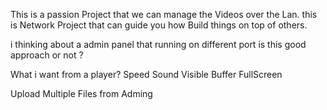 

This is a passion Project that we can manage the Videos over the Lan.
this is  Network Project that can guide you how Build things on top of others.

i thinking about a admin panel that running on different port
is this good approach or not ?


What i want from a player? 
Speed 
Sound 
Visible Buffer
FullScreen

Upload Multiple Files from Adming 